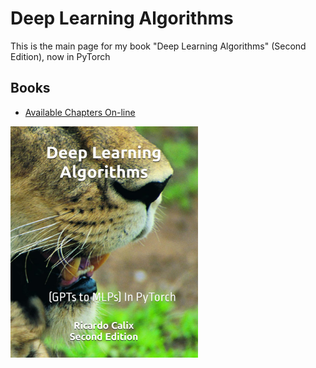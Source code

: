 # Deep Learning Algorithms

This is the main page for my book "Deep Learning Algorithms" (Second Edition), now in PyTorch

## Books

* <a href="https://rcalix1.github.io/DeepLearningAlgorithms/SecondEdition/index.html">Available Chapters On-line</a>

<a href="https://www.amazon.com/Deep-Learning-Algorithms-PyTorch-GPTs/dp/B0CQYLGVYD/ref=sr_1_2?dib=eyJ2IjoiMSJ9.1H-_EmAkA7QjXn-UnznenrLgmMseUQvSZRJ5g8aeAXJhChh1BGdVsMx7y5mVEjPCqNjCJ51ZQtdtMb8AuEm9FnUX8aR2CIvJF7LgTXOiNAk.VZYqA6Omm9PmZt8MGtoZw2eMmz-kJSoCu1JVREeDhTY&dib_tag=se&qid=1705180199&refinements=p_27%3ARicardo+A+Calix&s=books&sr=1-2&text=Ricardo+A+Calix"><img src="dla2_torch.jpeg" alt="image" width="300" height="auto"></a>


